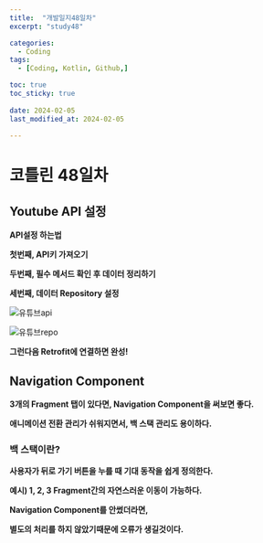 ```yaml
---
title:  "개발일지48일차" 
excerpt: "study48"

categories:
  - Coding
tags:
  - [Coding, Kotlin, Github,]

toc: true
toc_sticky: true
 
date: 2024-02-05
last_modified_at: 2024-02-05

---
```

# 코틀린 48일차

## Youtube API 설정

**API설정 하는법**

**첫번째, API키 가져오기**

**두번째, 필수 메서드 확인 후 데이터 정리하기**

**세번째, 데이터 Repository 설정**

![유튜브api](https://github.com/hyunparrot/hyunparrot.github.io/assets/148528251/1a441a24-cf33-440a-a0c8-935abafd2682)

![유튜브repo](https://github.com/hyunparrot/hyunparrot.github.io/assets/148528251/71bbb17d-6900-448f-a338-e0cb7476172c)

**그런다음 Retrofit에 연결하면 완성!**

## Navigation Component

**3개의 Fragment 탭이 있다면, Navigation Component을 써보면 좋다.**

**애니메이션 전환 관리가 쉬워지면서, 백 스택 관리도 용이하다.**

### 백 스택이란?

**사용자가 뒤로 가기 버튼을 누를 때 기대 동작을 쉽게 정의한다.**

**예시) 1, 2, 3 Fragment간의 자연스러운 이동이 가능하다.**

**Navigation Component를 안썼더라면,**

**별도의 처리를 하지 않았기때문에 오류가 생길것이다.**
